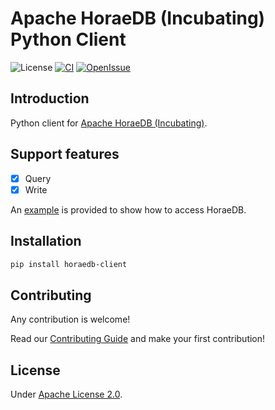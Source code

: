 # Apache HoraeDB (Incubating) Python Client

![License](https://img.shields.io/badge/license-Apache--2.0-green.svg)
[![CI](https://github.com/apache/incubator-horaedb-client-py/actions/workflows/ci.yml/badge.svg)](https://github.com/apache/incubator-horaedb-client-py/actions/workflows/ci.yml)
[![OpenIssue](https://img.shields.io/github/issues/apache/incubator-horaedb-client-py)](https://github.com/apache/incubator-horaedb-client-py/issues)

## Introduction

Python client for [Apache HoraeDB (Incubating)](https://github.com/apache/incubator-horaedb).

## Support features

- [x] Query
- [x] Write

An [example](https://github.com/apache/incubator-horaedb-client-py/blob/main/examples/read_write.py) is provided to show how to access HoraeDB.

## Installation

```bash
pip install horaedb-client
```

## Contributing

Any contribution is welcome!

Read our [Contributing Guide](https://github.com/apache/incubator-horaedb/blob/main/CONTRIBUTING.md) and make your first contribution!

## License

Under [Apache License 2.0](./LICENSE).
